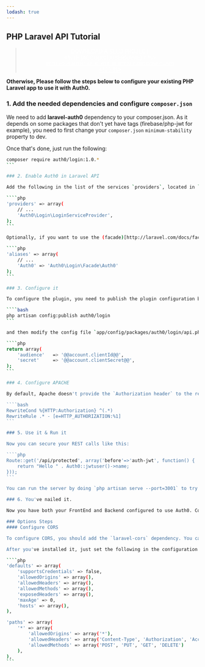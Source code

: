 ```yaml
---
lodash: true
---
```


## PHP Laravel API Tutorial

<div class="package" style="text-align: center;">
  <blockquote>
    <a href="@@base_url@@/laravel-auth0/master/create-package?path=examples/laravel-api&type=server@@account.clientParam@@" class="btn btn-lg btn-success btn-package" style="text-transform: uppercase; color: white">
      <span style="display: block">Download a Seed project</span>
      <% if (account.userName) { %>
      <span class="smaller" style="display:block; font-size: 11px">with your Auth0 API Keys already set and configured</span>
      <% } %>
    </a>
  </blockquote>
</div>

**Otherwise, Please follow the steps below to configure your existing PHP Laravel app to use it with Auth0.**

### 1. Add the needed dependencies and configure `composer.json`

We need to add **laravel-auth0** dependency to your composer.json. As it depends on some packages that don't yet have tags (firebase/php-jwt for example), you need to first change your `composer.json` `minimum-stability` property to dev.

Once that's done, just run the following:

````bash
composer require auth0/login:1.0.*
```

### 2. Enable Auth0 in Laravel API

Add the following in the list of the services `providers`, located in `app/config/app.php`

````php
'providers' => array(
    // ...
    'Auth0\Login\LoginServiceProvider',
);
```

Optionally, if you want to use the (facade)[http://laravel.com/docs/facades] called Auth0 you should also add an `alias` in the same file. That lets you call the service method like `Auth0::jwtuser()`.

````php
'aliases' => array(
    // ...
    'Auth0' => 'Auth0\Login\Facade\Auth0'
);
```

### 3. Configure it

To configure the plugin, you need to publish the plugin configuration by executing the following command

````bash
php artisan config:publish auth0/login
```

and then modify the config file `app/config/packages/auth0/login/api.php` using your Auth0 app credentials.

````php
return array(
    'audience'   => '@@account.clientId@@',
    'secret'     => '@@account.clientSecret@@',
);
```

### 4. Configure APACHE

By default, Apache doesn't provide the `Authorization header` to the request, we can solve that by enabling `mod_rewrite` and adding the following rule to your `.htaccess`:

````bash
RewriteCond %{HTTP:Authorization} ^(.*)
RewriteRule .* - [e=HTTP_AUTHORIZATION:%1]
```

### 5. Use it & Run it

Now you can secure your REST calls like this:

````php
Route::get('/api/protected', array('before'=>'auth-jwt', function() {
    return "Hello " . Auth0::jwtuser()->name;
}));
```

You can run the server by doing `php artisan serve --port=3001` to try all this out.

### 6. You've nailed it.

Now you have both your FrontEnd and Backend configured to use Auth0. Congrats, you're awesome!

### Options Steps
#### Configure CORS

To configure CORS, you should add the `laravel-cors` dependency. You can [check it out here](https://github.com/barryvdh/laravel-cors).

After you've installed it, just set the following in the configuration file for `CORS`:

````php
'defaults' => array(
    'supportsCredentials' => false,
    'allowedOrigins' => array(),
    'allowedHeaders' => array(),
    'allowedMethods' => array(),
    'exposedHeaders' => array(),
    'maxAge' => 0,
    'hosts' => array(),
),

'paths' => array(
    '*' => array(
        'allowedOrigins' => array('*'),
        'allowedHeaders' => array('Content-Type', 'Authorization', 'Accept'),
        'allowedMethods' => array('POST', 'PUT', 'GET', 'DELETE')
    ),
),
```
